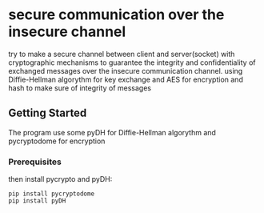 # secure communication over the insecure channel  
try to make a secure channel between client and server(socket) with cryptographic mechanisms to guarantee the integrity and confidentiality of exchanged messages over the insecure communication channel.
using Diffie-Hellman algorythm for key exchange and AES for encryption and hash to make sure of integrity of messages

## Getting Started
The program use some pyDH for Diffie-Hellman algorythm and pycryptodome for encryption

### Prerequisites

then install pycrypto and pyDH:
```
pip install pycryptodome
pip install pyDH
```


